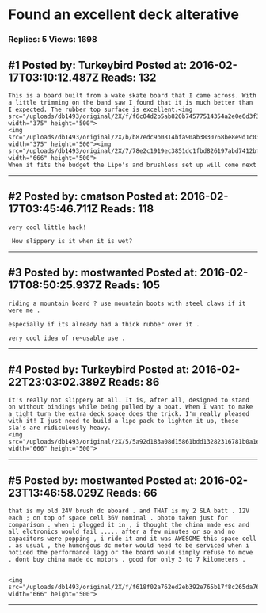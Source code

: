 # Found an excellent deck alterative

### Replies: 5 Views: 1698

## \#1 Posted by: Turkeybird Posted at: 2016-02-17T03:10:12.487Z Reads: 132

```
This is a board built from a wake skate board that I came across. With a little trimming on the band saw I found that it is much better than I expected. The rubber top surface is excellent.<img src="/uploads/db1493/original/2X/f/f6c04d2b5ab820b74577514354a2e0e6d3f3221c.jpg" width="375" height="500">
<img src="/uploads/db1493/original/2X/b/b87edc9b0814bfa90ab3830768be8e9d1c03bac9.jpg" width="375" height="500"><img src="/uploads/db1493/original/2X/7/78e2c1919ec3851dc1fbd826197abd7412bfd968.jpg" width="666" height="500">
When it fits the budget the Lipo's and brushless set up will come next
```

---
## \#2 Posted by: cmatson Posted at: 2016-02-17T03:45:46.711Z Reads: 118

```
very cool little hack!

 How slippery is it when it is wet?
```

---
## \#3 Posted by: mostwanted Posted at: 2016-02-17T08:50:25.937Z Reads: 105

```
riding a mountain board ? use mountain boots with steel claws if it were me .

especially if its already had a thick rubber over it .

very cool idea of re~usable use .
```

---
## \#4 Posted by: Turkeybird Posted at: 2016-02-22T23:03:02.389Z Reads: 86

```
It's really not slippery at all. It is, after all, designed to stand on without bindings while being pulled by a boat. When I want to make a tight turn the extra deck space does the trick. I'm really pleased with it! I just need to build a lipo pack to lighten it up, these sla's are ridiculously heavy.
<img src="/uploads/db1493/original/2X/5/5a92d183a08d15861bdd13282316781b0a1eb4ad.jpg" width="666" height="500">
```

---
## \#5 Posted by: mostwanted Posted at: 2016-02-23T13:46:58.029Z Reads: 66

```
that is my old 24V brush dc eboard . and THAT is my 2 SLA batt . 12V each ; on top of space cell 36V nominal . photo taken just for comparison . when i plugged it in , i thought the china made esc and all elctronics would fail ..... after a few minutes or so and no capacitors were popping , i ride it and it was AWESOME this space cell . as usual , the humongous dc motor would need to be serviced when i noticed the performance lagg or the board would simply refuse to move . dont buy china made dc motors . good for only 3 to 7 kilometers .


<img src="/uploads/db1493/original/2X/f/f618f02a762ed2eb392e765b17f8c265da76df9f.jpg" width="666" height="500">
```

---

